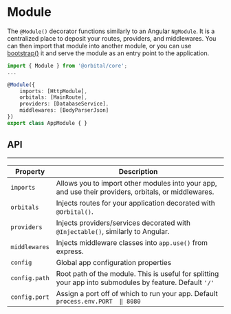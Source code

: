 # Module

The `@Module()` decorator functions similarly to an Angular `NgModule`. It is a centralized place to deposit your routes, providers, and middlewares. You can then import that module into another module, or you can use [bootstrap()](/docs/core/methods/bootstrap) it and serve the module as an entry point to the application.

```ts
import { Module } from '@orbital/core';
...

@Module({
    imports: [HttpModule],
    orbitals: [MainRoute],
    providers: [DatabaseService],
    middlewares: [BodyParserJson]
})
export class AppModule { }
```

## API
------
| Property      | Description                                                                                              |
| ------------- | -------------------------------------------------------------------------------------------------------- |
| `imports`     | Allows you to import other modules into your app, and use their providers, orbitals, or middlewares.     |
| `orbitals`    | Injects routes for your application decorated with `@Orbital()`.                                         |
| `providers`   | Injects providers/services decorated with `@Injectable()`, similarly to Angular.                         |
| `middlewares` | Injects middleware classes into `app.use()` from express.                                                |
| `config`      | Global app configuration properties                                                                      |
| `config.path` | Root path of the module. This is useful for splitting your app into submodules by feature. Default `'/'` |
| `config.port` | Assign a port off of which to run your app. Default `process.env.PORT  ‖ 8080`                           |